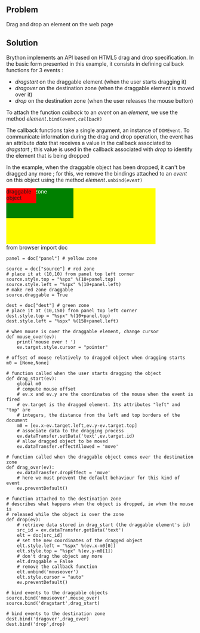 Problem
-------
Drag and drop an element on the web page


Solution
--------

Brython implements an API based on HTML5 drag and drop specification. In the basic form presented in this example, it consists in defining callback functions for 3 events :
- _dragstart_ on the draggable element (when the user starts dragging it)
- _dragover_ on the destination zone (when the draggable element is moved over it)
- _drop_ on the destination zone (when the user releases the mouse button)

To attach the function _callback_ to an _event_ on an _element_, we use the method _element_<code>.bind(_event,callback_)</code>

The callback functions take a single argument, an instance of `DOMEvent`. To communicate information during the drag and drop operation, the event has an attribute _data_ that receives a value in the callback associated to _dragstart_ ; this value is used in the callback associated with _drop_ to identify the element that is being dropped

In the example, when the draggable object has been dropped, it can't be dragged any more ; for this, we remove the bindings attached to an _event_ on this object using the method _element_<code>.unbind(_event_)</code>

<div style="width:400px;height:150px;background-color:yellow" id="panel">
<div id="dest" style="position:absolute;width:180px;height:80px;background-color:green;color:white;">destination zone</div>
<div id="source" style="position:absolute;width:80px;height:40px;background-color:red;">draggable object</div>
</div>

<div id="py_source">
    from browser import doc

    panel = doc["panel"] # yellow zone
    
    source = doc["source"] # red zone
    # place it at (10,10) from panel top left corner
    source.style.top = "%spx" %(10+panel.top)
    source.style.left = "%spx" %(10+panel.left)
    # make red zone draggable
    source.draggable = True
    
    dest = doc["dest"] # green zone
    # place it at (10,150) from panel top left corner
    dest.style.top = "%spx" %(10+panel.top)
    dest.style.left = "%spx" %(150+panel.left)
    
    # when mouse is over the draggable element, change cursor
    def mouse_over(ev):
        print('mouse over ! ')
        ev.target.style.cursor = "pointer"
    
    # offset of mouse relatively to dragged object when dragging starts
    m0 = [None,None]
    
    # function called when the user starts dragging the object
    def drag_start(ev):
        global m0
        # compute mouse offset
        # ev.x and ev.y are the coordinates of the mouse when the event is fired
        # ev.target is the dragged element. Its attributes "left" and "top" are
        # integers, the distance from the left and top borders of the document
        m0 = [ev.x-ev.target.left,ev.y-ev.target.top]
        # associate data to the dragging process
        ev.dataTransfer.setData('text',ev.target.id)
        # allow dragged object to be moved
        ev.dataTransfer.effectAllowed = 'move'
    
    # function called when the draggable object comes over the destination zone
    def drag_over(ev):
        ev.dataTransfer.dropEffect = 'move'
        # here we must prevent the default behaviour for this kind of event
        ev.preventDefault()
    
    # function attached to the destination zone
    # describes what happens when the object is dropped, ie when the mouse is
    # released while the object is over the zone    
    def drop(ev):
        # retrieve data stored in drag_start (the draggable element's id)
        src_id = ev.dataTransfer.getData('text')
        elt = doc[src_id]
        # set the new coordinates of the dragged object
        elt.style.left = "%spx" %(ev.x-m0[0])
        elt.style.top = "%spx" %(ev.y-m0[1])
        # don't drag the object any more
        elt.draggable = False
        # remove the callback function
        elt.unbind('mouseover')
        elt.style.cursor = "auto"
        ev.preventDefault()

    # bind events to the draggable objects    
    source.bind('mouseover',mouse_over)
    source.bind('dragstart',drag_start)

    # bind events to the destination zone    
    dest.bind('dragover',drag_over)
    dest.bind('drop',drop)
    
</div>


<script type="text/python3" id="py_source">
exec(doc['py_source'].text)
</script>    

